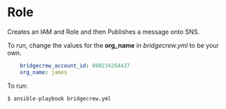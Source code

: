 # Role

Creates an IAM and Role and then Publishes a message onto SNS.

To run, change the values for the **org_name** in *bridgecrew.yml* to be your own.

```yaml
    bridgecrew_account_id: 890234264427
    org_name: james
```

To run:

```shell
$ ansible-playbook bridgecrew.yml
```

